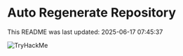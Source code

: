 # Auto Regenerate Repository

This README was last updated: 2025-06-17 07:45:37

 ![TryHackMe](https://tryhackme.com/badge/533634)